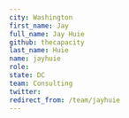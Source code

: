 ```yaml
---
city: Washington
first_name: Jay
full_name: Jay Huie
github: thecapacity
last_name: Huie
name: jayhuie
role: 
state: DC
team: Consulting
twitter: 
redirect_from: /team/jayhuie
---
```

